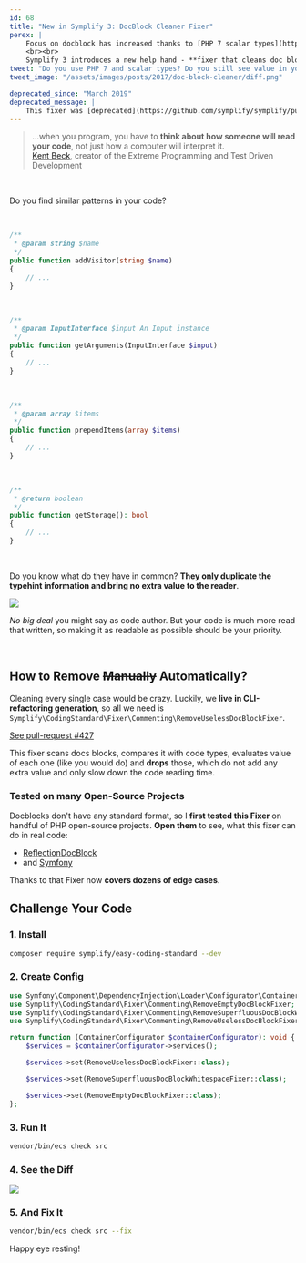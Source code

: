```yaml
---
id: 68
title: "New in Symplify 3: DocBlock Cleaner Fixer"
perex: |
    Focus on docblock has increased thanks to [PHP 7 scalar types](https://php.net/manual/en/migration70.new-features.php#migration70.new-features.scalar-type-declarations) and PHPStan with [intersection and union types](https://medium.com/@ondrejmirtes/phpstan-0-9-a-huge-leap-forward-1e9b0872d1cc). Thanks to that, more and more **docblocks become just visual noise** causing [cognitive overload](https://en.wikipedia.org/wiki/Cognitive_load).
    <br><br>
    Symplify 3 introduces a new help hand - **fixer that cleans doc block noise for you and makes your code more valuable to the reader**.
tweet: "Do you use PHP 7 and scalar types? Do you still see value in your docblocks? Which is useful and which is legacy? Symplify 3 introduces a new fixer, that helps you to clean the later! #codingstandard #phpcsfixer"
tweet_image: "/assets/images/posts/2017/doc-block-cleaner/diff.png"

deprecated_since: "March 2019"
deprecated_message: |
    This fixer was [deprecated](https://github.com/symplify/symplify/pull/1473) and removed in **EasyCodingStandard 6**. Use [official `NoSuperfluousPhpdocTagsFixer` instead](https://github.com/FriendsOfPHP/PHP-CS-Fixer/pull/3734).
---
```


<blockquote class="blockquote text-center">
    ...when you program, you have to <strong>think about how someone will read your code</strong>, not just how a computer will interpret it.
    <footer class="blockquote-footer">
        <a href="https://en.wikiquote.org/wiki/Kent_Beck">Kent Beck</a>, creator of the Extreme Programming and Test Driven Development
    </footer>
</blockquote>

<br>

Do you find similar patterns in your code?

<br>


```php
/**
 * @param string $name
 */
public function addVisitor(string $name)
{
    // ...
}
```

<br>

```php
/**
 * @param InputInterface $input An Input instance
 */
public function getArguments(InputInterface $input)
{
    // ...
}
```

<br>


```php
/**
 * @param array $items
 */
public function prependItems(array $items)
{
    // ...
}
```

<br>


```php
/**
 * @return boolean
 */
public function getStorage(): bool
{
    // ...
}
```

<br>


Do you know what do they have in common?
**They only duplicate the typehint information and bring no extra value to the reader**.


<div class="text-center">
    <img src="/assets/images/posts/2017/doc-block-cleaner/use-only-what-you-need.jpg" class="img-thumbnail">
</div>

*No big deal* you might say as code author. But your code is much more read that written, so making it as readable as possible should be your priority.

<br>

## How to Remove ~~Manually~~ Automatically?

Cleaning every single case would be crazy. Luckily, we **live in CLI-refactoring generation**,
so all we need is `Symplify\CodingStandard\Fixer\Commenting\RemoveUselessDocBlockFixer`.

<a href="https://github.com/symplify/symplify/pull/427" class="btn btn-dark btn-sm">
    See pull-request #427
</a>

This fixer scans docs blocks, compares it with code types, evaluates value of each one (like you would do) and **drops** those, which do not add any extra value and only slow down the code reading time.


### Tested on many Open-Source Projects

Docblocks don't have any standard format, so I **first tested this Fixer** on handful of PHP open-source projects. **Open them** to see, what this fixer can do in real code:

- [ReflectionDocBlock](https://github.com/phpDocumentor/ReflectionDocBlock/pull/137)
- and [Symfony](https://github.com/symfony/symfony/pull/24931)


Thanks to that Fixer now **covers dozens of edge cases**.


## Challenge Your Code

### 1. Install

```bash
composer require symplify/easy-coding-standard --dev
```

### 2. Create Config

```php
use Symfony\Component\DependencyInjection\Loader\Configurator\ContainerConfigurator;
use Symplify\CodingStandard\Fixer\Commenting\RemoveEmptyDocBlockFixer;
use Symplify\CodingStandard\Fixer\Commenting\RemoveSuperfluousDocBlockWhitespaceFixer;
use Symplify\CodingStandard\Fixer\Commenting\RemoveUselessDocBlockFixer;

return function (ContainerConfigurator $containerConfigurator): void {
    $services = $containerConfigurator->services();

    $services->set(RemoveUselessDocBlockFixer::class);

    $services->set(RemoveSuperfluousDocBlockWhitespaceFixer::class);

    $services->set(RemoveEmptyDocBlockFixer::class);
};
```

### 3. Run It

```bash
vendor/bin/ecs check src
```

### 4. See the Diff

<div class="text-center">
    <img src="/assets/images/posts/2017/doc-block-cleaner/diff.png" class="img-thumbnail">
</div>

### 5. And Fix It

```bash
vendor/bin/ecs check src --fix
```

Happy eye resting!
